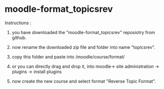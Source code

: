 moodle-format_topicsrev
=======================
Instructions :

1. you have downloaded the "moodle-format_topicsrev" reposiotry from github.

2. now rename the downloaded zip file and folder into name "topicsrev".

3. copy this folder and paste into /moodle/course/format/

4. or you can directly drag and drop it, into moodle-> site administration -> plugins -> install plugins 

5. now create the new course and select format "Reverse Topic Format".

